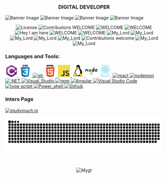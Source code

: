 <h3 align="center">DIGITAL DEVELOPER</h3>

<p align="left">
  <img src="https://media.licdn.com/dms/image/C5612AQEz-Rr0H_VEZQ/article-cover_image-shrink_600_2000/0/1562161241824?e=2147483647&v=beta&t=VD_G2-AHhraY_enIAZbunr2dWQeOpaiq7ek3bLv6qhg" width="1000" height="200" alt="Banner Image">
  <img src="https://i.pinimg.com/originals/7d/06/89/7d068990a6d0fa0b99d8ca96afde86dc.gif" width="300px" alt="Banner Image">
  <img src="https://i.imgur.com/2MF3FJC.gif" width="300px" alt="Banner Image">
  <img src="https://i.imgur.com/kELhUyP.gif" width="200px" alt="Banner Image">
</p>

<p align="center">
  <img alt="License" src="https://img.shields.io/badge/License-MIT-blue.svg">
  <img alt="Contributions WELCOME" src="https://img.shields.io/badge/Contributions-Welcome-brightgreen.svg">
  <img alt="WELCOME" src="https://img.shields.io/badge/programming-you_like-blue">
  <img alt="WELCOME" src="https://img.shields.io/badge/programming-you_like-yellow">
  <img alt="Hey I am here" src="https://img.shields.io/badge/programming-you_like-orange">
  <img alt="WELCOME" src="https://img.shields.io/badge/MINECRAFT-orange">
  <img alt="WELCOME" src="https://img.shields.io/badge/WOLF-red">
  <img alt="My_Lord" src="https://img.shields.io/badge/Hack-gray">
  <img alt="My_Lord" src="https://img.shields.io/badge/41474b-white">
  <img alt="My_Lord" src="https://img.shields.io/badge/7C5-white">
  <img alt="My_Lord" src="https://img.shields.io/badge/CODE-brown">
  <img alt="My_Lord" src="https://img.shields.io/badge/[10011]-black">
  <img alt="Contributions welcome" src="https://img.shields.io/badge/Contributions-Welcome-brightgreen.svg">
  <img alt="My_Lord" src="https://img.shields.io/badge/国王-blue">
  <img alt="My_Lord" src="https://img.shields.io/badge/ᚨᚷᚨᛚᚨᚱ-blue">
</p>



<h3 align="left">Languages and Tools:</h3>
<p align="left"> <a href="https://www.w3schools.com/cs/" target="_blank" rel="noreferrer"> <img src="https://raw.githubusercontent.com/devicons/devicon/master/icons/csharp/csharp-original.svg" alt="csharp" width="40" height="40"/> </a> <a href="https://www.w3schools.com/css/" target="_blank" rel="noreferrer"> <img src="https://raw.githubusercontent.com/devicons/devicon/master/icons/css3/css3-original-wordmark.svg" alt="css3" width="40" height="40"/> </a> <a href="https://git-scm.com/" target="_blank" rel="noreferrer"> <img src="https://www.vectorlogo.zone/logos/git-scm/git-scm-icon.svg" alt="git" width="40" height="40"/> </a> <a href="https://www.w3.org/html/" target="_blank" rel="noreferrer"> <img src="https://raw.githubusercontent.com/devicons/devicon/master/icons/html5/html5-original-wordmark.svg" alt="html5" width="40" height="40"/> </a> <a href="https://developer.mozilla.org/en-US/docs/Web/JavaScript" target="_blank" rel="noreferrer"> <img src="https://raw.githubusercontent.com/devicons/devicon/master/icons/javascript/javascript-original.svg" alt="javascript" width="40" height="40"/> </a> <a href="https://www.linux.org/" target="_blank" rel="noreferrer"> <img src="https://raw.githubusercontent.com/devicons/devicon/master/icons/linux/linux-original.svg" alt="linux" width="40" height="40"/> </a> <a href="https://nodejs.org" target="_blank" rel="noreferrer"> <img src="https://raw.githubusercontent.com/devicons/devicon/master/icons/nodejs/nodejs-original-wordmark.svg" alt="nodejs" width="40" height="40"/> </a> <a href="https://reactjs.org/" target="_blank" rel="noreferrer"> <img src="https://raw.githubusercontent.com/devicons/devicon/master/icons/react/react-original-wordmark.svg" alt="react" width="40" height="40"/> </a> <a href="https://dotnet.microsoft.com/en-us/" target="_blank" rel="noreferrer"> <img src="https://i.imgur.com/apD4pzw.png" alt="react" width="40" height="40"/> </a> <a href="https://www.npmjs.com/package/nodemon" target="_blank" rel="noreferrer"> <img src="https://icon.icepanel.io/Technology/svg/Nodemon.svg" alt="nodemon" width="40" height="40"/> </a><a href="https://www.dotnetconf.net/" target="_blank" rel="noreferrer"> <img src="https://icon.icepanel.io/Technology/svg/.NET.svg" alt=".NET" width="40" height="40"/> </a><a href="https://visualstudio.microsoft.com/ru/" target="_blank" rel="noreferrer"> <img src="https://icon.icepanel.io/Technology/svg/Visual-Studio.svg" alt="Visual_Studio" width="40" height="40"/> </a><a href="https://www.npmjs.com/" target="_blank" rel="noreferrer"> <img src="https://icon.icepanel.io/Technology/svg/NPM.svg" alt="npm" width="40" height="40"/> </a><a href="https://angular.dev/" target="_blank" rel="noreferrer"> <img src="https://icon.icepanel.io/Technology/svg/AngularJS.svg" alt="Angular" width="40" height="40"/> </a><a href="https://code.visualstudio.com/" target="_blank" rel="noreferrer"> <img src="https://icon.icepanel.io/Technology/svg/Visual-Studio-Code-%28VS-Code%29.svg" alt="Visual Studio Code" width="40" height="40"/> </a><a href="https://www.typescriptlang.org/" target="_blank" rel="noreferrer"> <img src="https://icon.icepanel.io/Technology/svg/TypeScript.svg" alt="type script" width="40" height="40"/> </a><a href="https://learn.microsoft.com/ru-ru/powershell/scripting/install/installing-powershell-on-windows?view=powershell-7.4" target="_blank" rel="noreferrer"> <img src="https://icon.icepanel.io/Technology/svg/Powershell.svg" alt="Power_shell" width="40" height="40"/> </a><a href="https://github.com/AGK-1" target="_blank" rel="noreferrer"> <img src="https://github.githubassets.com/assets/mona-loading-default-c3c7aad1282f.gif" alt="Github" width="40" height="40"/> </a></p>


<h3 align="left">Inters Page</h3>
<p align="left">
<a href="https://www.instagram.com/coders.learning/" target="blank"><img align="center" src="https://raw.githubusercontent.com/rahuldkjain/github-profile-readme-generator/master/src/images/icons/Social/instagram.svg" alt="studymuch.in" height="30" width="40" /></a>
</p>

<picture>
  <source
    media="(prefers-color-scheme: dark)"
    srcset="https://raw.githubusercontent.com/platane/snk/output/github-contribution-grid-snake-dark.svg"
  />
  <source
    media="(prefers-color-scheme: light)"
    srcset="https://raw.githubusercontent.com/platane/snk/output/github-contribution-grid-snake.svg"
  />
  <img
    alt="github contribution grid snake animation"
    src="https://raw.githubusercontent.com/platane/snk/output/github-contribution-grid-snake.svg"
  />
</picture>
<br>
<br>
<br>

<p align="center">
  <img width="1200px" alt="Mygt" src="https://i.imgur.com/R5vmWLd.jpeg">
</p>
